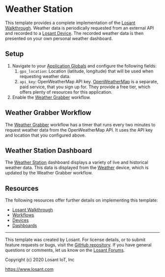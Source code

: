 # Weather Station
This template provides a complete implementation of the [Losant Walkthrough](https://docs.losant.com/getting-started/walkthrough/). Weather data is periodically requested from an external API and recorded to a [Losant Device](https://docs.losant.com/devices/overview/). The recorded weather data is then presented on your own personal weather dashboard.

## Setup
1. Navigate to your [Application Globals](https://app.losant.com/applications/~exportplaceholderid-application-applicationWeatherStation~/globals) and configure the following fields:
	1. `gps_location`: Location (latitude, longitude) that will be used when requesting weather data.
	1. `api_key`: OpenWeatherMap API key. [OpenWeatherMap](https://openweathermap.org/api) is a separate, paid service, that you sign up for. They provide a free tier, which offers plenty of resources for this application.
2. Enable the [Weather Grabber](https://app.losant.com/applications/~exportplaceholderid-application-applicationWeatherStation~/workflows/~exportplaceholderid-flow-weatherGrabber~/develop) workflow.

## Weather Grabber Workflow
The [Weather Grabber](https://app.losant.com/applications/~exportplaceholderid-application-applicationWeatherStation~/workflows/~exportplaceholderid-flow-weatherGrabber~/develop) workflow has a timer that runs every two minutes to request weather data from the OpenWeatherMap API. It uses the API key and location that you configured above.

## Weather Station Dashboard
The [Weather Station](https://app.losant.com/dashboards/~exportplaceholderid-dashboard-weatherStation~) dashboard displays a variety of live and historical weather data. This data is displayed from the [Weather](https://app.losant.com/applications/~exportplaceholderid-application-applicationWeatherStation~/devices/~exportplaceholderid-device-weather~) device, which is updated by the Weather Grabber workflow.

## Resources
The following resources offer further details on implementing this template:

* [Losant Walkthrough](https://docs.losant.com/getting-started/walkthrough)
* [Workflows](https://docs.losant.com/workflows/overview/)
* [Devices](https://docs.losant.com/devices/overview/)
* [Dashboards](https://docs.losant.com/dashboards/overview/)

---

This template was created by Losant. For license details, or to submit feature requests or bugs, visit the [GitHub repository](https://github.com/Losant/losant-templates). If you have general questions or comments, let us know on the [Losant Forums](https://forums.losant.com).

Copyright (c) 2020 Losant IoT, Inc

https://www.losant.com